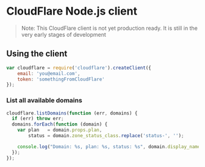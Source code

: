 # CloudFlare Node.js client

> Note: This CloudFlare client is not yet production ready.  It is still in the
> very early stages of development

## Using the client

```js
var cloudflare = require('cloudflare').createClient({
    email: 'you@email.com',
    token: 'somethingFromCloudFlare'
});
```

### List all available domains

```js
cloudflare.listDomains(function (err, domains) {
  if (err) throw err;
  domains.forEach(function (domain) {
    var plan   = domain.props.plan,
        status = domain.zone_status_class.replace('status-', '');

    console.log("Domain: %s, plan: %s, status: %s", domain.display_name, plan, status);
  });
});
```
